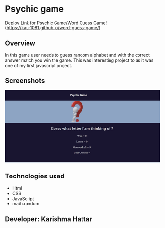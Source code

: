 # Psychic game

Deploy Link for Psychic Game/Word Guess Game!
(https://kaur1081.github.io/word-guess-game/)

## Overview
In this game user needs to guess random alphabet and with the correct answer match you win the game.
This was interesting project to as it was one of my first javascript project.

## Screenshots
![ Psychic Game! ](https://github.com/kaur1081/word-guess-game/blob/master/assets/images/psychic.jpg)
## Technologies used

- Html
- CSS
- JavaScript
- math.random


## Developer: Karishma Hattar
